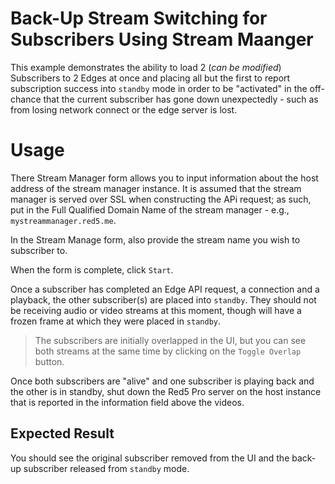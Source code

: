# Back-Up Stream Switching for Subscribers Using Stream Maanger

This example demonstrates the ability to load 2 (_can be modified_) Subscribers to 2 Edges at once and placing all but the first to report subscription success into `standby` mode in order to be "activated" in the off-chance that the current subscriber has gone down unexpectedly - such as from losing network connect or the edge server is lost.

# Usage

There Stream Manager form allows you to input information about the host address of the stream manager instance. It is assumed that the stream manager is served over SSL when constructing the APi request; as such, put in the Full Qualified Domain Name of the stream manager - e.g., `mystreammanager.red5.me`.

In the Stream Manage form, also provide the stream name you wish to subscriber to.

When the form is complete, click `Start`.

Once a subscriber has completed an Edge API request, a connection and a playback, the other subscriber(s) are placed into `standby`. They should not be receiving audio or video streams at this moment, though will have a frozen frame at which they were placed in `standby`.

> The subscribers are initially overlapped in the UI, but you can see both streams at the same time by clicking on the `Toggle Overlap` button.

Once both subscribers are "alive" and one subscriber is playing back and the other is in standby, shut down the Red5 Pro server on the host instance that is reported in the information field above the videos.

## Expected Result

You should see the original subscriber removed from the UI and the back-up subscriber released from `standby` mode.

